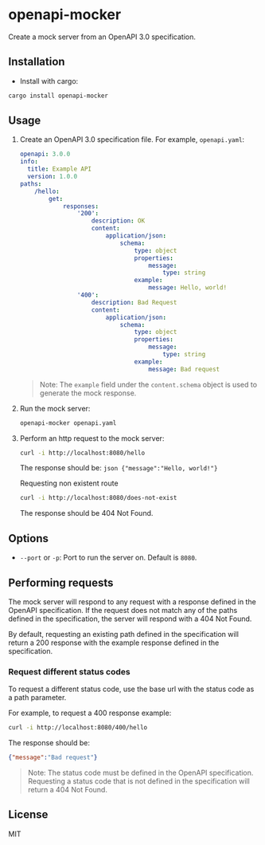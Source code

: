 # openapi-mocker

Create a mock server from an OpenAPI 3.0 specification.

## Installation

- Install with cargo:

```bash
cargo install openapi-mocker
```

## Usage

1. Create an OpenAPI 3.0 specification file. For example, `openapi.yaml`:

    ```yaml
    openapi: 3.0.0
    info:
      title: Example API
      version: 1.0.0
    paths:
        /hello:
            get:
                responses:
                    '200':
                        description: OK
                        content:
                            application/json:
                                schema:
                                    type: object
                                    properties:
                                        message:
                                            type: string
                                    example:
                                        message: Hello, world!
                    '400':
                        description: Bad Request
                        content:
                            application/json:
                                schema:
                                    type: object
                                    properties:
                                        message:
                                            type: string
                                    example:
                                        message: Bad request
    ```

    > Note: The `example` field under the `content.schema` object is used
    to generate the mock response.

2. Run the mock server:

    ```bash
    openapi-mocker openapi.yaml
    ```

3. Perform an http request to the mock server:

    ```bash
    curl -i http://localhost:8080/hello
    ```

    The response should be:
        ```json
        {"message":"Hello, world!"}
        ```

    Requesting non existent route

    ```bash
    curl -i http://localhost:8080/does-not-exist
    ```

    The response should be 404 Not Found.

## Options

- `--port` or `-p`: Port to run the server on. Default is `8080`.

## Performing requests

The mock server will respond to any request with a response defined in the OpenAPI specification.
If the request does not match any of the paths defined in the specification, the server will respond with a 404 Not Found.

By default, requesting an existing path defined in the specification will return a 200 response
with the example response defined in the specification.

### Request different status codes

To request a different status code, use the base url with the status code as a path parameter.

For example, to request a 400 response example:

```bash
curl -i http://localhost:8080/400/hello
```

The response should be:

```json
{"message":"Bad request"}
```

> Note: The status code must be defined in the OpenAPI specification.
> Requesting a status code that is not defined in the specification will return a 404 Not Found.

## License

MIT
